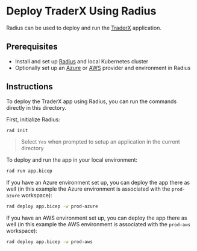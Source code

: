 # Deploy TraderX Using Radius

Radius can be used to deploy and run the [TraderX](https://github.com/finos/traderX) application.

## Prerequisites

- Install and set up [Radius](https://docs.radapp.io/getting-started/) and local Kubernetes cluster
- Optionally set up an [Azure](https://docs.radapp.io/providers/azure/) or [AWS](https://docs.radapp.io/providers/aws/) provider and environment in Radius

## Instructions

To deploy the TraderX app using Radius, you can run the commands directly in this directory.

First, initialize Radius:
```bash
rad init
```

>Select `Yes` when prompted to setup an application in the current directory

To deploy and run the app in your local environment:
```bash
rad run app.bicep
```

If you have an Azure environment set up, you can deploy the app there as well (in this example the Azure environment is associated with the `prod-azure` workspace):
```bash
rad deploy app.bicep -w prod-azure
```

If you have an AWS environment set up, you can deploy the app there as well (in this example the AWS environment is associated with the `prod-aws` workspace):
```bash
rad deploy app.bicep -w prod-aws
```